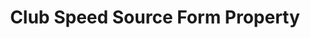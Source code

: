 ---
# -------------------------- #
#     USING THIS TEMPLATE    #
# -------------------------- #

## NEED HELP USING THIS TEMPLATE? SEE:
## https://docs-about-stitch-docs.netlify.com/reference/connect-templates/destination-form-property/
## FOR INSTRUCTIONS & REFERENCE INFO

## PLEASE REMOVE COMMENTS WHEN FINISHED


# -------------------------- #
#        CONTENT TYPE        #
# -------------------------- #

product-type: "connect"
content-type: "api-form"
form-type: "source"
key: "source-form-properties-clubspeed-object"


# -------------------------- #
#        OBJECT INFO         #
# -------------------------- #

title: "Club Speed Source Form Property"
api-type: "platform.clubspeed"
display-name: "Club Speed"

source-type: "saas"
docs-name: "clubspeed"

description: ""


# -------------------------- #
#      OBJECT ATTRIBUTES     #
# -------------------------- #

uses-start-date: true

object-attributes:
  - name: "private_key"
    type: "string"
    required: true
    description: "Your {{ form-property.display-name }} private API key. You will need to contact [{{ form-property.display-name }} support](mailto: support@clubspeed.com) to obtain this credential."
    value: "<PRIVATE_API_KEY>"

  - name: "subdomain"
    type: "string"
    required: true
    description: |
      Your {{ form-property.display-name }} subdomain.

      **For example:** If the full URL is `stitchdata.clubspeedtiming.com`, only `stitchdata` should be entered.
    value: "<SUBDOMAIN>"    
---